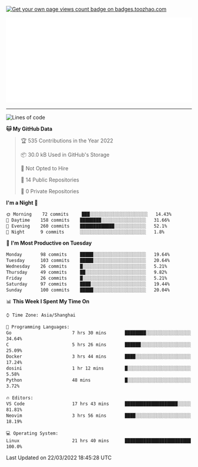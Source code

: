<p align="left">  
<a href="https://badges.toozhao.com/stats/01FQP76TP6ZBNKKYXKKWX9BGJ8"><img src="https://badges.toozhao.com/badges/01FQP76TP6ZBNKKYXKKWX9BGJ8/blue.svg" alt="Get your own page views count badge on badges.toozhao.com" /></a>
</p>

<p align="right">
<a href="#!"><img src="./calendar.svg" ></a>
</p>

---

<!--START_SECTION:waka-->
![Lines of code](https://img.shields.io/badge/From%20Hello%20World%20I%27ve%20Written-39%20Thousand%20lines%20of%20code-blue)

**🐱 My GitHub Data** 

> 🏆 535 Contributions in the Year 2022
 > 
> 📦 30.0 kB Used in GitHub's Storage 
 > 
> 🚫 Not Opted to Hire
 > 
> 📜 14 Public Repositories 
 > 
> 🔑 0 Private Repositories  
 > 
**I'm a Night 🦉** 

```text
🌞 Morning    72 commits     ███░░░░░░░░░░░░░░░░░░░░░░   14.43% 
🌆 Daytime    158 commits    ████████░░░░░░░░░░░░░░░░░   31.66% 
🌃 Evening    260 commits    █████████████░░░░░░░░░░░░   52.1% 
🌙 Night      9 commits      ░░░░░░░░░░░░░░░░░░░░░░░░░   1.8%

```
📅 **I'm Most Productive on Tuesday** 

```text
Monday       98 commits     █████░░░░░░░░░░░░░░░░░░░░   19.64% 
Tuesday      103 commits    █████░░░░░░░░░░░░░░░░░░░░   20.64% 
Wednesday    26 commits     █░░░░░░░░░░░░░░░░░░░░░░░░   5.21% 
Thursday     49 commits     ██░░░░░░░░░░░░░░░░░░░░░░░   9.82% 
Friday       26 commits     █░░░░░░░░░░░░░░░░░░░░░░░░   5.21% 
Saturday     97 commits     ████░░░░░░░░░░░░░░░░░░░░░   19.44% 
Sunday       100 commits    █████░░░░░░░░░░░░░░░░░░░░   20.04%

```


📊 **This Week I Spent My Time On** 

```text
⌚︎ Time Zone: Asia/Shanghai

💬 Programming Languages: 
Go                       7 hrs 30 mins       ████████░░░░░░░░░░░░░░░░░   34.64% 
C                        5 hrs 26 mins       ██████░░░░░░░░░░░░░░░░░░░   25.09% 
Docker                   3 hrs 44 mins       ████░░░░░░░░░░░░░░░░░░░░░   17.24% 
dosini                   1 hr 12 mins        █░░░░░░░░░░░░░░░░░░░░░░░░   5.58% 
Python                   48 mins             █░░░░░░░░░░░░░░░░░░░░░░░░   3.72%

🔥 Editors: 
VS Code                  17 hrs 43 mins      ████████████████████░░░░░   81.81% 
Neovim                   3 hrs 56 mins       ████░░░░░░░░░░░░░░░░░░░░░   18.19%

💻 Operating System: 
Linux                    21 hrs 40 mins      █████████████████████████   100.0%

```


 Last Updated on 22/03/2022 18:45:28 UTC
<!--END_SECTION:waka-->
